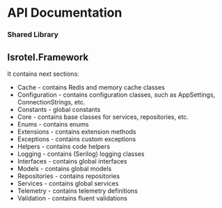 # API Documentation

### Shared Library

## Isrotel.Framework
It contains next sections:
- Cache - contains Redis and memory cache classes
- Configuration - contains configuration classes, such as AppSettings, ConnectionStrings, etc.
- Constants - global constants
- Core - contains base classes for services, repositories, etc.
- Enums - contains enums
- Extensions - contains extension methods
- Exceptions - contains custom exceptions
- Helpers - contains code helpers
- Logging - contains (Serilog) logging classes
- Interfaces - contains global interfaces
- Models - contains global models
- Repositories - contains repositories
- Services - contains global services
- Telemetry - contains telemetry definitions
- Validation - contains fluent validations

 
